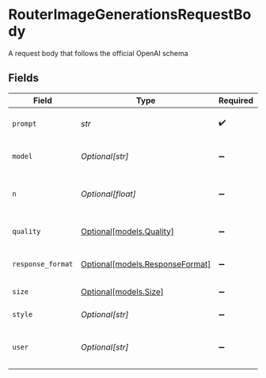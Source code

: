 # RouterImageGenerationsRequestBody

A request body that follows the official OpenAI schema


## Fields

| Field                                                          | Type                                                           | Required                                                       | Description                                                    |
| -------------------------------------------------------------- | -------------------------------------------------------------- | -------------------------------------------------------------- | -------------------------------------------------------------- |
| `prompt`                                                       | *str*                                                          | :heavy_check_mark:                                             | The prompt to generate an image                                |
| `model`                                                        | *Optional[str]*                                                | :heavy_minus_sign:                                             | The model to use for generation                                |
| `n`                                                            | *Optional[float]*                                              | :heavy_minus_sign:                                             | The number of images to generate                               |
| `quality`                                                      | [Optional[models.Quality]](../models/quality.md)               | :heavy_minus_sign:                                             | The quality of the image                                       |
| `response_format`                                              | [Optional[models.ResponseFormat]](../models/responseformat.md) | :heavy_minus_sign:                                             | The format of the image                                        |
| `size`                                                         | [Optional[models.Size]](../models/size.md)                     | :heavy_minus_sign:                                             | The size of the image                                          |
| `style`                                                        | *Optional[str]*                                                | :heavy_minus_sign:                                             | The style of the image                                         |
| `user`                                                         | *Optional[str]*                                                | :heavy_minus_sign:                                             | The user who created the image                                 |